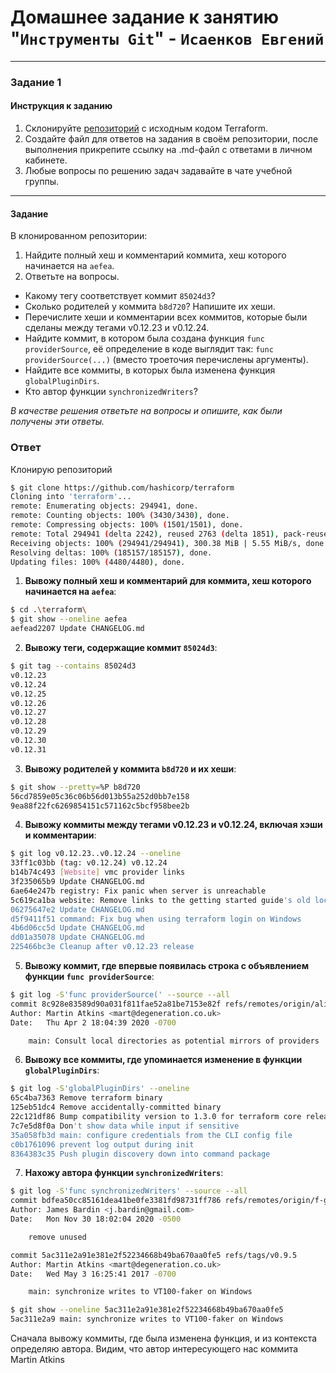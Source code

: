 # Домашнее задание к занятию "`Инструменты Git`" - `Исаенков Евгений`

---

### Задание 1

#### Инструкция к заданию

1. Склонируйте [репозиторий](https://github.com/hashicorp/terraform) с исходным кодом Terraform.
2. Создайте файл для ответов на задания в своём репозитории, после выполнения прикрепите ссылку на .md-файл с ответами в личном кабинете.
3. Любые вопросы по решению задач задавайте в чате учебной группы.

------

#### Задание

В клонированном репозитории:

1. Найдите полный хеш и комментарий коммита, хеш которого начинается на `aefea`.
2. Ответьте на вопросы.

* Какому тегу соответствует коммит `85024d3`?
* Сколько родителей у коммита `b8d720`? Напишите их хеши.
* Перечислите хеши и комментарии всех коммитов, которые были сделаны между тегами  v0.12.23 и v0.12.24.
* Найдите коммит, в котором была создана функция `func providerSource`, её определение в коде выглядит так: `func providerSource(...)` (вместо троеточия перечислены аргументы).
* Найдите все коммиты, в которых была изменена функция `globalPluginDirs`.
* Кто автор функции `synchronizedWriters`? 

*В качестве решения ответьте на вопросы и опишите, как были получены эти ответы.*

### Ответ

Клонирую репозиторий
```bash
$ git clone https://github.com/hashicorp/terraform
Cloning into 'terraform'...
remote: Enumerating objects: 294941, done.
remote: Counting objects: 100% (3430/3430), done.
remote: Compressing objects: 100% (1501/1501), done.
remote: Total 294941 (delta 2242), reused 2763 (delta 1851), pack-reused 291511
Receiving objects: 100% (294941/294941), 300.38 MiB | 5.55 MiB/s, done.
Resolving deltas: 100% (185157/185157), done.
Updating files: 100% (4480/4480), done.
```

1. **Вывожу полный хеш и комментарий для коммита, хеш которого начинается на `aefea`**:
```bash
$ cd .\terraform\
$ git show --oneline aefea
aefead2207 Update CHANGELOG.md
```

2. **Вывожу теги, содержащие коммит `85024d3`**:
```bash
$ git tag --contains 85024d3
v0.12.23
v0.12.24
v0.12.25
v0.12.26
v0.12.27
v0.12.28
v0.12.29
v0.12.30
v0.12.31
```

3. **Вывожу родителей у коммита `b8d720` и их хеши**:
```bash
$ git show --pretty=%P b8d720
56cd7859e05c36c06b56d013b55a252d0bb7e158 
9ea88f22fc6269854151c571162c5bcf958bee2b
```

4. **Вывожу коммиты между тегами v0.12.23 и v0.12.24, включая хэши и комментарии**:
```bash
$ git log v0.12.23..v0.12.24 --oneline
33ff1c03bb (tag: v0.12.24) v0.12.24
b14b74c493 [Website] vmc provider links
3f235065b9 Update CHANGELOG.md
6ae64e247b registry: Fix panic when server is unreachable
5c619ca1ba website: Remove links to the getting started guide's old location
06275647e2 Update CHANGELOG.md
d5f9411f51 command: Fix bug when using terraform login on Windows
4b6d06cc5d Update CHANGELOG.md
dd01a35078 Update CHANGELOG.md
225466bc3e Cleanup after v0.12.23 release
```

5. **Вывожу коммит, где впервые появилась строка с объявлением функции `func providerSource`**:
```bash
$ git log -S'func providerSource(' --source --all
commit 8c928e83589d90a031f811fae52a81be7153e82f refs/remotes/origin/alisdair/getproviders-retries-bad-branch-do-not-use
Author: Martin Atkins <mart@degeneration.co.uk>
Date:   Thu Apr 2 18:04:39 2020 -0700

    main: Consult local directories as potential mirrors of providers
```

6. **Вывожу все коммиты, где упоминается изменение в функции `globalPluginDirs`**:
```bash
$ git log -S'globalPluginDirs' --oneline
65c4ba7363 Remove terraform binary
125eb51dc4 Remove accidentally-committed binary
22c121df86 Bump compatibility version to 1.3.0 for terraform core release (#30988)
7c7e5d8f0a Don't show data while input if sensitive
35a058fb3d main: configure credentials from the CLI config file
c0b1761096 prevent log output during init
8364383c35 Push plugin discovery down into command package
```

7. **Нахожу автора функции `synchronizedWriters`**:
```bash
$ git log -S'func synchronizedWriters' --source --all
commit bdfea50cc85161dea41be0fe3381fd98731ff786 refs/remotes/origin/f-gen-integration-tests
Author: James Bardin <j.bardin@gmail.com>
Date:   Mon Nov 30 18:02:04 2020 -0500

    remove unused

commit 5ac311e2a91e381e2f52234668b49ba670aa0fe5 refs/tags/v0.9.5
Author: Martin Atkins <mart@degeneration.co.uk>
Date:   Wed May 3 16:25:41 2017 -0700

    main: synchronize writes to VT100-faker on Windows

$ git show --oneline 5ac311e2a91e381e2f52234668b49ba670aa0fe5
5ac311e2a9 main: synchronize writes to VT100-faker on Windows    
```
Сначала вывожу коммиты, где была изменена функция, и из контекста определяю автора.
Видим, что автор интересующего нас коммита Martin Atkins
